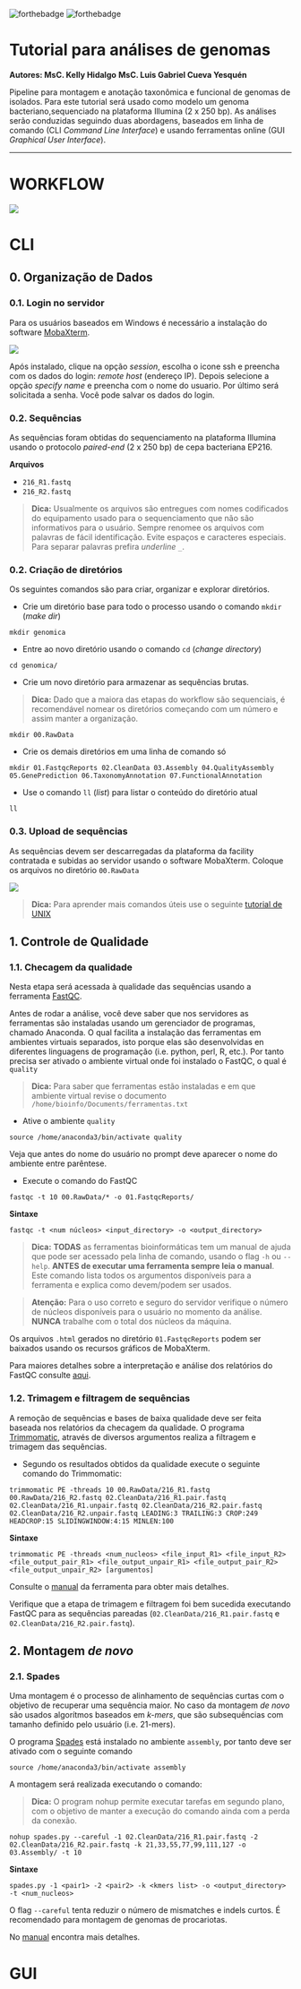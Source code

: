 
<!-- README.md is generated from README.Rmd. Please edit that file -->
<!-- badges: start -->

![forthebadge](https://img.shields.io/badge/GEMM-Building-orange)
![forthebadge](https://forthebadge.com/images/badges/built-with-science.svg)

<!-- badges: end -->

# Tutorial para análises de genomas

**Autores: MsC. Kelly Hidalgo** **MsC. Luis Gabriel Cueva Yesquén**

Pipeline para montagem e anotação taxonômica e funcional de genomas de
isolados. Para este tutorial será usado como modelo um genoma
bacteriano,sequenciado na plataforma Illumina (2 x 250 bp). As análises
serão conduzidas seguindo duas abordagens, baseados em linha de comando
(CLI *Command Line Interface*) e usando ferramentas online (GUI
*Graphical User Interface*).

------------------------------------------------------------------------

# WORKFLOW

<img src="imgs/workflow.png" align="center"/>

# CLI

## 0. Organização de Dados

### 0.1. Login no servidor

Para os usuários baseados em Windows é necessário a instalação do
software
[MobaXterm](https://mobaxterm.mobatek.net/download-home-edition.html#:~:text=MobaXterm%20Home%20Edition%20v22.1%0A(Installer%20edition)).

<img src="imgs/SSH_MobaXterm.png" align="center"/>

Após instalado, clique na opção *session*, escolha o icone ssh e
preencha com os dados do login: *remote host* (endereço IP). Depois
selecione a opção *specify name* e preencha com o nome do usuario. Por
último será solicitada a senha. Você pode salvar os dados do login.

### 0.2. Sequências

As sequências foram obtidas do sequenciamento na plataforma Illumina
usando o protocolo *paired-end* (2 x 250 bp) de cepa bacteriana EP216.

**Arquivos**

-   `216_R1.fastq`
-   `216_R2.fastq`

> **Dica:** Usualmente os arquivos são entregues com nomes codificados
> do equipamento usado para o sequenciamento que não são informativos
> para o usuário. Sempre renomee os arquivos com palavras de fácil
> identificação. Evite espaços e caracteres especiais. Para separar
> palavras prefira *underline* `_`.

### 0.2. Criação de diretórios

Os seguintes comandos são para criar, organizar e explorar diretórios.

-   Crie um diretório base para todo o processo usando o comando `mkdir`
    (*make dir*)

<!-- -->

    mkdir genomica

-   Entre ao novo diretório usando o comando `cd` (*change directory*)

<!-- -->

    cd genomica/

-   Crie um novo diretório para armazenar as sequências brutas.

> **Dica:** Dado que a maiora das etapas do workflow são sequenciais, é
> recomendável nomear os diretórios começando com um número e assim
> manter a organização.

    mkdir 00.RawData

-   Crie os demais diretórios em uma linha de comando só

<!-- -->

    mkdir 01.FastqcReports 02.CleanData 03.Assembly 04.QualityAssembly 05.GenePrediction 06.TaxonomyAnnotation 07.FunctionalAnnotation

-   Use o comando `ll` (*list*) para listar o conteúdo do diretório
    atual

<!-- -->

    ll

### 0.3. Upload de sequências

As sequências devem ser descarregadas da plataforma da facility
contratada e subidas ao servidor usando o software MobaXterm. Coloque os
arquivos no diretório `00.RawData`

<img src="imgs/Uploud_MobaXterm.png" align="center"/>

> **Dica:** Para aprender mais comandos úteis use o seguinte [tutorial
> de UNIX](https://github.com/khidalgo85/Unix)

## 1. Controle de Qualidade

### 1.1. Checagem da qualidade

Nesta etapa será acessada à qualidade das sequências usando a ferramenta
[FastQC](https://www.bioinformatics.babraham.ac.uk/projects/fastqc/).

Antes de rodar a análise, você deve saber que nos servidores as
ferramentas são instaladas usando um gerenciador de programas, chamado
Anaconda. O qual facilita a instalação das ferramentas em ambientes
virtuais separados, isto porque elas são desenvolvidas en diferentes
linguagens de programação (i.e. python, perl, R, etc.). Por tanto
precisa ser ativado o ambiente virtual onde foi instalado o FastQC, o
qual é `quality`

> **Dica:** Para saber que ferramentas estão instaladas e em que
> ambiente virtual revise o documento
> `/home/bioinfo/Documents/ferramentas.txt`

-   Ative o ambiente `quality`

<!-- -->

    source /home/anaconda3/bin/activate quality

Veja que antes do nome do usuário no prompt deve aparecer o nome do
ambiente entre parêntese.

-   Execute o comando do FastQC

<!-- -->

    fastqc -t 10 00.RawData/* -o 01.FastqcReports/

**Sintaxe**

    fastqc -t <num núcleos> <input_directory> -o <output_directory>

> **Dica:** **TODAS** as ferramentas bioinformáticas tem um manual de
> ajuda que pode ser acessado pela linha de comando, usando o flag `-h`
> ou `--help`. **ANTES de executar uma ferramenta sempre leia o
> manual**. Este comando lista todos os argumentos disponíveis para a
> ferramenta e explica como devem/podem ser usados.

> **Atenção:** Para o uso correto e seguro do servidor verifique o
> número de núcleos disponíveis para o usuário no momento da análise.
> **NUNCA** trabalhe com o total dos núcleos da máquina.

Os arquivos `.html` gerados no diretório `01.FastqcReports` podem ser
baixados usando os recursos gráficos de MobaXterm.

Para maiores detalhes sobre a interpretação e análise dos relatórios do
FastQC consulte
[aqui](https://www.bioinformatics.babraham.ac.uk/projects/fastqc/Help/3%20Analysis%20Modules/).

### 1.2. Trimagem e filtragem de sequências

A remoção de sequências e bases de baixa qualidade deve ser feita
baseada nos relatórios da checagem da qualidade. O programa
[Trimmomatic](http://www.usadellab.org/cms/?page=trimmomatic), através
de diversos argumentos realiza a filtragem e trimagem das sequências.

-   Segundo os resultados obtidos da qualidade execute o seguinte
    comando do Trimmomatic:

<!-- -->

    trimmomatic PE -threads 10 00.RawData/216_R1.fastq 00.RawData/216_R2.fastq 02.CleanData/216_R1.pair.fastq 02.CleanData/216_R1.unpair.fastq 02.CleanData/216_R2.pair.fastq 02.CleanData/216_R2.unpair.fastq LEADING:3 TRAILING:3 CROP:249 HEADCROP:15 SLIDINGWINDOW:4:15 MINLEN:100

**Sintaxe**

    trimmomatic PE -threads <num_nucleos> <file_input_R1> <file_input_R2> <file_output_pair_R1> <file_output_unpair_R1> <file_output_pair_R2> <file_output_unpair_R2> [argumentos]

Consulte o
[manual](http://www.usadellab.org/cms/uploads/supplementary/Trimmomatic/TrimmomaticManual_V0.32.pdf)
da ferramenta para obter mais detalhes.

Verifique que a etapa de trimagem e filtragem foi bem sucedida
executando FastQC para as sequências pareadas
(`02.CleanData/216_R1.pair.fastq` e `02.CleanData/216_R2.pair.fastq`).

## 2. Montagem *de novo*

### 2.1. Spades

Uma montagem é o processo de alinhamento de sequências curtas com o
objetivo de recuperar uma sequência maior. No caso da montagem *de novo*
são usados algorítmos baseados em *k-mers*, que são subsequências com
tamanho definido pelo usuário (i.e. 21-mers).

O programa [Spades](https://github.com/ablab/spades) está instalado no
ambiente `assembly`, por tanto deve ser ativado com o seguinte comando

    source /home/anaconda3/bin/activate assembly

A montagem será realizada executando o comando:

> **Dica:** O program nohup permite executar tarefas em segundo plano,
> com o objetivo de manter a execução do comando ainda com a perda da
> conexão.

    nohup spades.py --careful -1 02.CleanData/216_R1.pair.fastq -2 02.CleanData/216_R2.pair.fastq -k 21,33,55,77,99,111,127 -o 03.Assembly/ -t 10

**Sintaxe**

    spades.py -1 <pair1> -2 <pair2> -k <kmers list> -o <output_directory> -t <num_nucleos>

O flag `--careful` tenta reduzir o número de mismatches e indels curtos.
É recomendado para montagem de genomas de procariotas.

No [manual](http://cab.spbu.ru/files/release3.15.2/manual.html) encontra
mais detalhes.

# GUI
